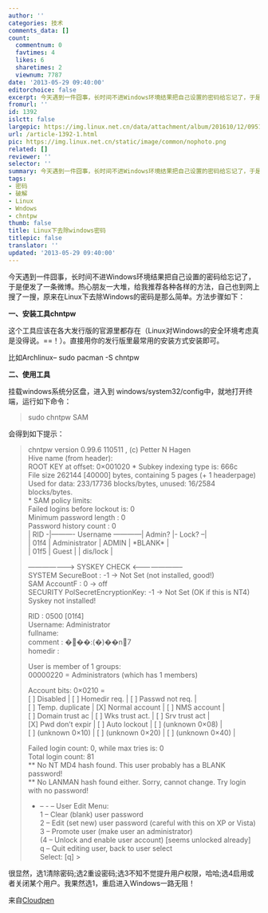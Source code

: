 ```yaml
---
author: ''
categories: 技术
comments_data: []
count:
  commentnum: 0
  favtimes: 4
  likes: 6
  sharetimes: 2
  viewnum: 7787
date: '2013-05-29 09:40:00'
editorchoice: false
excerpt: 今天遇到一件囧事，长时间不进Windows环境结果把自己设置的密码给忘记了，于是便发了一条微博。热心朋友一大堆，给我推荐各种各样的方法，自己也到网上搜了一搜，原来在Linux下去除Windows的密码是那么简单。方法步  ...
fromurl: ''
id: 1392
islctt: false
largepic: https://img.linux.net.cn/data/attachment/album/201610/12/095124vr9cmdgilii8rrwr.png
url: /article-1392-1.html
pic: https://img.linux.net.cn/static/image/common/nophoto.png
related: []
reviewer: ''
selector: ''
summary: 今天遇到一件囧事，长时间不进Windows环境结果把自己设置的密码给忘记了，于是便发了一条微博。热心朋友一大堆，给我推荐各种各样的方法，自己也到网上搜了一搜，原来在Linux下去除Windows的密码是那么简单。方法步  ...
tags:
- 密码
- 破解
- Linux
- Wndows
- chntpw
thumb: false
title: Linux下去除windows密码
titlepic: false
translator: ''
updated: '2013-05-29 09:40:00'
---
```


今天遇到一件囧事，长时间不进Windows环境结果把自己设置的密码给忘记了，于是便发了一条微博。热心朋友一大堆，给我推荐各种各样的方法，自己也到网上搜了一搜，原来在Linux下去除Windows的密码是那么简单。方法步骤如下：


**一、安装工具chntpw**


这个工具应该在各大发行版的官源里都存在（Linux对Windows的安全环境考虑真是没得说。==！）。直接用你的发行版里最常用的安装方式安装即可。


比如Archlinux– sudo pacman -S chntpw


**二、使用工具**


挂载windows系统分区盘，进入到 windows/system32/config中，就地打开终端，运行如下命令：



> 
> sudo chntpw SAM
> 
> 
> 


会得到如下提示：



> 
> chntpw version 0.99.6 110511 , (c) Petter N Hagen  
>  Hive name (from header):   
>  ROOT KEY at offset: 0×001020 \* Subkey indexing type is: 666c   
>  File size 262144 [40000] bytes, containing 5 pages (+ 1 headerpage)  
>  Used for data: 233/17736 blocks/bytes, unused: 16/2584 blocks/bytes.  
>  \* SAM policy limits:  
>  Failed logins before lockout is: 0  
>  Minimum password length : 0  
>  Password history count : 0  
>  | RID -|———- Username ————| Admin? |- Lock? –|  
>  | 01f4 | Administrator | ADMIN | \*BLANK\* |  
>  | 01f5 | Guest | | dis/lock |
> 
> 
> ———————> SYSKEY CHECK <———————–  
>  SYSTEM SecureBoot : -1 -> Not Set (not installed, good!)  
>  SAM AccountF : 0 -> off  
>  SECURITY PolSecretEncryptionKey: -1 -> Not Set (OK if this is NT4)  
>  Syskey not installed!
> 
> 
> RID : 0500 [01f4]  
>  Username: Administrator  
>  fullname:  
>  comment : ���:(�)��n7  
>  homedir :
> 
> 
> User is member of 1 groups:  
>  00000220 = Administrators (which has 1 members)
> 
> 
> Account bits: 0×0210 =  
>  [ ] Disabled | [ ] Homedir req. | [ ] Passwd not req. |  
>  [ ] Temp. duplicate | [X] Normal account | [ ] NMS account |  
>  [ ] Domain trust ac | [ ] Wks trust act. | [ ] Srv trust act |  
>  [X] Pwd don’t expir | [ ] Auto lockout | [ ] (unknown 0×08) |  
>  [ ] (unknown 0×10) | [ ] (unknown 0×20) | [ ] (unknown 0×40) |
> 
> 
> Failed login count: 0, while max tries is: 0  
>  Total login count: 81  
>  \*\* No NT MD4 hash found. This user probably has a BLANK password!  
>  \*\* No LANMAN hash found either. Sorry, cannot change. Try login with no password!
> 
> 
> - – - – User Edit Menu:  
>  1 – Clear (blank) user password  
>  2 – Edit (set new) user password (careful with this on XP or Vista)  
>  3 – Promote user (make user an administrator)  
>  (4 – Unlock and enable user account) [seems unlocked already]  
>  q – Quit editing user, back to user select  
>  Select: [q] >
> 
> 
> 


很显然，选1清除密码;选2重设密码;选3不知不觉提升用户权限，哈哈;选4启用或者关闭某个用户。我果然选1，重启进入Windows一路无阻！


来自[Cloudpen](http://zhuyalin.cn)